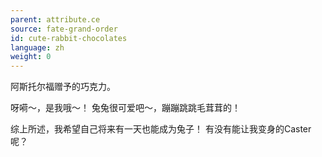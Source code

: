 ```yaml
---
parent: attribute.ce
source: fate-grand-order
id: cute-rabbit-chocolates
language: zh
weight: 0
---
```


阿斯托尔福赠予的巧克力。

呀嗬～，是我哦～！
兔兔很可爱吧～，蹦蹦跳跳毛茸茸的！

综上所述，我希望自己将来有一天也能成为兔子！
有没有能让我变身的Caster呢？
